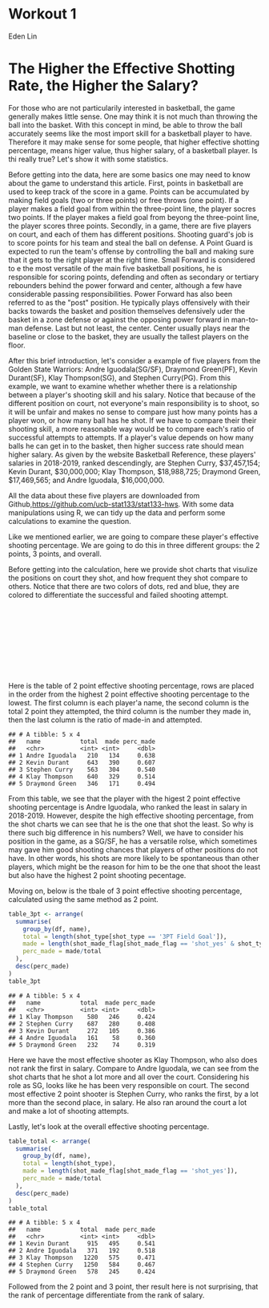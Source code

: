 Workout 1
================
Eden Lin

The Higher the Effective Shotting Rate, the Higher the Salary?
==============================================================

For those who are not particularily interested in basketball, the game generally makes little sense. One may think it is not much than throwing the ball into the basket. With this concept in mind, be able to throw the ball accurately seems like the most import skill for a basketball player to have. Therefore it may make sense for some people, that higher effective shotting percentage, means higer value, thus higher salary, of a basketball player. Is thi really true? Let's show it with some statistics.

Before getting into the data, here are some basics one may need to know about the game to understand this article. First, points in basketball are used to keep track of the score in a game. Points can be accumulated by making field goals (two or three points) or free throws (one point). If a player makes a field goal from within the three-point line, the player socres two points. If the player makes a field goal from beyong the three-point line, the player scores three points. Secondly, in a game, there are five players on court, and each of them has different positions. Shooting guard's job is to score points for his team and steal the ball on defense. A Point Guard is expected to run the team's offense by controlling the ball and making sure that it gets to the right player at the right time. Small Forward is considered to e the most versatile of the main five basketball positions, he is responsible for scoring points, defending and often as secondary or tertiary rebounders behind the power forward and center, although a few have considerable passing responsibilities. Power Forward has also been referred to as the "post" position. He typically plays offensively with their backs towards the basket and position themselves defensively uder the basket in a zone defense or against the opposing power forward in man-to-man defense. Last but not least, the center. Center usually plays near the baseline or close to the basket, they are usually the tallest players on the floor.

After this brief introduction, let's consider a example of five players from the Golden State Warriors: Andre Iguodala(SG/SF), Draymond Green(PF), Kevin Durant(SF), Klay Thompson(SG), and Stephen Curry(PG). From this example, we want to examine whether whether there is a relationship between a player's shooting skill and his salary. Notice that because of the different position on court, not everyone's main responsibility is to shoot, so it will be unfair and makes no sense to compare just how many points has a player won, or how many ball has he shot. If we have to compare their their shooting skill, a more reasonable way would be to compare each's ratio of successful attempts to attempts. If a player's value depends on how many balls he can get in to the basket, then higher success rate should mean higher salary. As given by the website Basketball Reference, these players' salaries in 2018-2019, ranked descendingly, are Stephen Curry, $37,457,154; Kevin Durant, $30,000,000; Klay Thompson, $18,988,725; Draymond Green, $17,469,565; and Andre Iguodala, $16,000,000.

All the data about these five players are downloaded from Github,<https://github.com/ucb-stat133/stat133-hws>. With some data manipulations using R, we can tidy up the data and perform some calculations to examine the question.

Like we mentioned earlier, we are going to compare these player's effective shooting percentage. We are going to do this in three different groups: the 2 points, 3 points, and overall.

Before getting into the calculation, here we provide shot charts that visulize the positions on court they shot, and how frequent they shot compare to others. Notice that there are two colors of dots, red and blue, they are colored to differentiate the successful and failed shooting attempt. <embed src="C:/Users/Eden/Desktop/UCB/Stat 133 Spring 2019/workout01/images/gsw-shot-chart.pdf" width="80%" style="display: block; margin: auto;" type="application/pdf" />

Here is the table of 2 point effective shooting percentage, rows are placed in the order from the highest 2 point effective shooting percentage to the lowest. The first column is each player'a name, the second column is the total 2 point they attempted, the third column is the number they made in, then the last column is the ratio of made-in and attempted.

    ## # A tibble: 5 x 4
    ##   name           total  made perc_made
    ##   <chr>          <int> <int>     <dbl>
    ## 1 Andre Iguodala   210   134     0.638
    ## 2 Kevin Durant     643   390     0.607
    ## 3 Stephen Curry    563   304     0.540
    ## 4 Klay Thompson    640   329     0.514
    ## 5 Draymond Green   346   171     0.494

From this table, we see that the player with the higest 2 point effective shooting percentage is Andre Iguodala, who ranked the least in salary in 2018-2019. However, despite the high effective shooting percentage, from the shot charts we can see that he is the one that shot the least. So why is there such big difference in his numbers? Well, we have to consider his position in the game, as a SG/SF, he has a versatile rolse, which sometimes may gave him good shooting chances that players of other positions do not have. In other words, his shots are more likely to be spontaneous than other players, which might be the reason for him to be the one that shoot the least but also have the highest 2 point shooting pecentage.

Moving on, below is the tbale of 3 point effective shooting percentage, calculated using the same method as 2 point.

``` r
table_3pt <- arrange(
  summarise(
    group_by(df, name),
    total = length(shot_type[shot_type == '3PT Field Goal']),
    made = length(shot_made_flag[shot_made_flag == 'shot_yes' & shot_type == '3PT Field Goal']),
    perc_made = made/total
  ),
  desc(perc_made)
)
table_3pt
```

    ## # A tibble: 5 x 4
    ##   name           total  made perc_made
    ##   <chr>          <int> <int>     <dbl>
    ## 1 Klay Thompson    580   246     0.424
    ## 2 Stephen Curry    687   280     0.408
    ## 3 Kevin Durant     272   105     0.386
    ## 4 Andre Iguodala   161    58     0.360
    ## 5 Draymond Green   232    74     0.319

Here we have the most effective shooter as Klay Thompson, who also does not rank the first in salary. Compare to Andre Iguodala, we can see from the shot charts that he shot a lot more and all over the court. Considering his role as SG, looks like he has been very responsible on court. The second most effective 2 point shooter is Stephen Curry, who ranks the first, by a lot more than the second place, in salary. He also ran around the court a lot and make a lot of shooting attempts.

Lastly, let's look at the overall effective shooting percentage.

``` r
table_total <- arrange(
  summarise(
    group_by(df, name),
    total = length(shot_type),
    made = length(shot_made_flag[shot_made_flag == 'shot_yes']),
    perc_made = made/total
  ),
  desc(perc_made)
)
table_total
```

    ## # A tibble: 5 x 4
    ##   name           total  made perc_made
    ##   <chr>          <int> <int>     <dbl>
    ## 1 Kevin Durant     915   495     0.541
    ## 2 Andre Iguodala   371   192     0.518
    ## 3 Klay Thompson   1220   575     0.471
    ## 4 Stephen Curry   1250   584     0.467
    ## 5 Draymond Green   578   245     0.424

Followed from the 2 point and 3 point, ther result here is not surprising, that the rank of percentage differentiate from the rank of salary.
